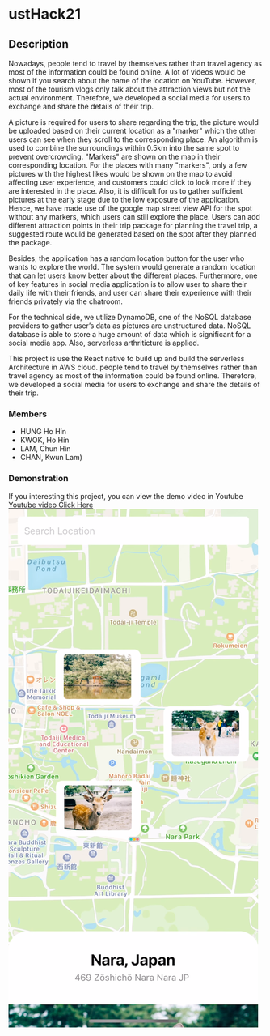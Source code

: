 # ustHack21

## Description
Nowadays, people tend to travel by themselves rather than travel agency as most of the information could be found online. A lot of videos would be shown if you search about the name of the location on YouTube. However, most of the tourism vlogs only talk about the attraction views but not the actual environment. Therefore, we developed a social media for users to exchange and share the details of their trip.

A picture is required for users to share regarding the trip, the picture would be uploaded based on their current location as a "marker" which the other users can see when they scroll to the corresponding place. An algorithm is used to combine the surroundings within 0.5km into the same spot to prevent overcrowding. "Markers" are shown on the map in their corresponding location. For the places with many "markers", only a few pictures with the highest likes would be shown on the map to avoid affecting user experience, and customers could click to look more if they are interested in the place. Also, it is difficult for us to gather sufficient pictures at the early stage due to the low exposure of the application. Hence, we have made use of the google map street view API for the spot without any markers, which users can still explore the place. Users can add different attraction points in their trip package for planning the travel trip, a suggested route would be generated based on the spot after they planned the package.

Besides, the application has a random location button for the user who wants to explore the world. The system would generate a random location that can let users know better about the different places. Furthermore, one of key features in social media application is to allow user to share their daily life with their friends, and user can share their experience with their friends privately via the chatroom.

For the technical side, we utilize DynamoDB, one of the NoSQL database providers to gather user’s data as pictures are unstructured data. NoSQL database is able to store a huge amount of data which is significant for a social media app. Also, serverless arthriticture is applied.

This project is use the React native to build up and build the serverless Architecture in AWS cloud. people tend to travel by themselves rather than travel agency as most of the information could be found online. Therefore, we developed a social media for users to exchange and share the details of their trip.

### Members
- HUNG Ho Hin
- KWOK, Ho Hin
- LAM, Chun Hin
- CHAN, Kwun Lam)

### Demonstration
If you interesting this project, you can view the demo video in Youtube
[Youtube video Click Here](https://youtu.be/wNURgAZhl84)
[<img src="sample-image/cover.png">](https://youtu.be/wNURgAZhl84)
